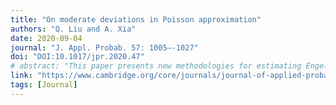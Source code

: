 ```yaml
---
title: "On moderate deviations in Poisson approximation"
authors: "Q. Liu and A. Xia"
date: 2020-09-04
journal: "J. Appl. Probab. 57: 1005–-1027"
doi: "DOI:10.1017/jpr.2020.47"
# abstract: "This paper presents new methodologies for estimating Engel curves using nonparametric regression techniques..."
link: "https://www.cambridge.org/core/journals/journal-of-applied-probability/article/abs/on-moderate-deviations-in-poisson-approximation/34E48F71D4584B1EA68D0DCF9A617D38"
tags: [Journal]
---
```


